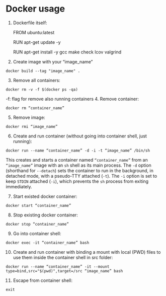 # Docker usage

1. Dockerfile itself:

    FROM ubuntu:latest
    
    RUN apt-get update -y
    
    RUN apt-get install -y gcc make check lcov valgrind
    
2. Create image with your “image_name”

`docker build --tag "image_name" .`

3. Remove all containers:

`docker rm -v -f $(docker ps -qa)`

-f:  flag for remove also running containers
4. Remove container:

`docker rm “container_name”`

5. Remove image:

`docker rmi “image_name”`

6. Create and run container (without going into container shell, just running):

`docker run --name “container_name” -d -i -t “image_name” /bin/sh`

This creates and starts a container named `“container_name”` from an `“image_name”` image
with an `sh` shell as its main process. The `-d` option (shorthand for `--detach`)
sets the container to run in the background, in detached mode, with a pseudo-TTY
attached (`-t`). The `-i` option is set to keep `STDIN` attached (`-i`), which
prevents the `sh` process from exiting immediately.

7. Start existed docker container:

`docker start “container_name”`

8. Stop existing docker container:

`docker stop “container_name”`

9. Go into container shell:

`docker exec -it “container_name” bash`

10. Create and run container with binding a mount with local (PWD) files to use them inside the container shell in src folder:

`docker run --name “container_name” -it --mount type=bind,src="$(pwd)",target=/src “image_name” bash`

11. Escape from container shell:

`exit`